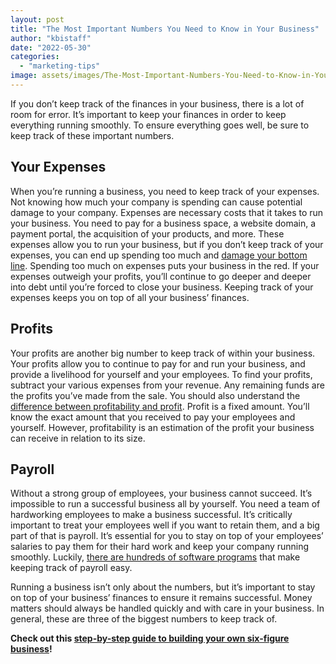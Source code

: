 ```yaml
---
layout: post
title: "The Most Important Numbers You Need to Know in Your Business"
author: "kbistaff"
date: "2022-05-30"
categories: 
  - "marketing-tips"
image: assets/images/The-Most-Important-Numbers-You-Need-to-Know-in-Your-Business.jpg
---
```


If you don’t keep track of the finances in your business, there is a lot of room for error. It’s important to keep your finances in order to keep everything running smoothly. To ensure everything goes well, be sure to keep track of these important numbers.

## **Your Expenses**

When you’re running a business, you need to keep track of your expenses. Not knowing how much your company is spending can cause potential damage to your company. Expenses are necessary costs that it takes to run your business. You need to pay for a business space, a website domain, a payment portal, the acquisition of your products, and more. These expenses allow you to run your business, but if you don’t keep track of your expenses, you can end up spending too much and [damage your bottom line](https://www.businessnewsdaily.com/15745-business-expenses-you-should-track.html). Spending too much on expenses puts your business in the red. If your expenses outweigh your profits, you’ll continue to go deeper and deeper into debt until you’re forced to close your business. Keeping track of your expenses keeps you on top of all your business’ finances.

## **Profits**

Your profits are another big number to keep track of within your business. Your profits allow you to continue to pay for and run your business, and provide a livelihood for yourself and your employees. To find your profits, subtract your various expenses from your revenue. Any remaining funds are the profits you’ve made from the sale. You should also understand the [difference between profitability and profit](https://ppmanagement.com/2022/04/11/profitability-tracking-and-management-everything-you-need-to-know-about-how-to-keep-track-of-profits/). Profit is a fixed amount. You’ll know the exact amount that you received to pay your employees and yourself. However, profitability is an estimation of the profit your business can receive in relation to its size. 

## **Payroll**

Without a strong group of employees, your business cannot succeed. It’s impossible to run a successful business all by yourself. You need a team of hardworking employees to make a business successful. It’s critically important to treat your employees well if you want to retain them, and a big part of that is payroll. It’s essential for you to stay on top of your employees’ salaries to pay them for their hard work and keep your company running smoothly. Luckily, [there are hundreds of software programs](https://www.companionlink.com/blog/2021/09/how-to-better-manage-and-keep-track-of-your-employees-payroll-checks/) that make keeping track of payroll easy.

Running a business isn’t only about the numbers, but it’s important to stay on top of your business’ finances to ensure it remains successful. Money matters should always be handled quickly and with care in your business. In general, these are three of the biggest numbers to keep track of.

**Check out this [step-by-step guide to building your own six-figure business](https://ebook.katebagoy.com/lto)!**
